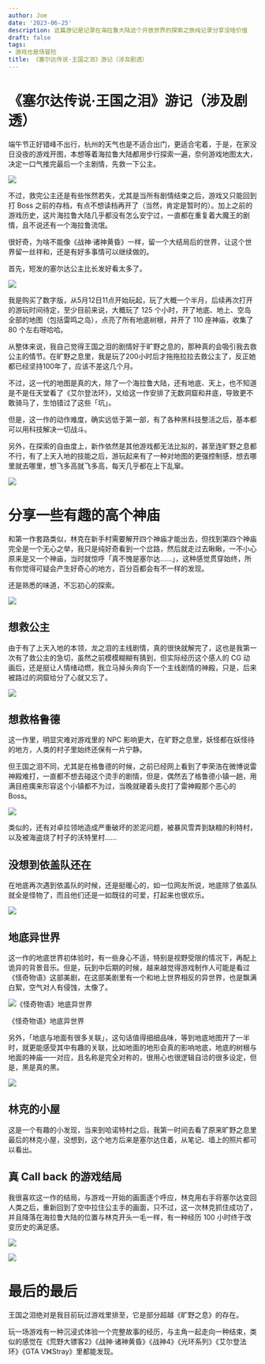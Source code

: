 ```yaml
---
author: Joe
date: '2023-06-25'
description: 这篇游记是记录在海拉鲁大陆这个开放世界的探索之旅纯记录分享没啥价值
draft: false
tags:
- 游戏也是场冒险
title: 《塞尔达传说·王国之泪》游记（涉及剧透）
---
```


# 《塞尔达传说·王国之泪》游记（涉及剧透）

端午节正好错峰不出行，杭州的天气也是不适合出门，更适合宅着，于是，在家没日没夜的游戏开图，本想等着海拉鲁大陆都用步行探索一遍，奈何游戏地图太大，决定一口气推完最后一个主剧情，先救一下公主。

![](/images/posts/tears-of-the-kingdom-review/image-1.webp)

不过，救完公主还是有些怅然若失，尤其是当所有剧情结束之后，游戏又只能回到打 Boss 之前的存档，有点不想读档再开了（当然，肯定是暂时的）。加上之前的游戏历史，这片海拉鲁大陆几乎都没有怎么安宁过，一直都在重复着大魔王的剧情，且不说还有一个海拉鲁流氓。

很好奇，为啥不能像《战神·诸神黄昏》一样，留一个大结局后的世界，让这个世界留一丝祥和，还是有好多事情可以继续做的。

首先，短发的塞尔达公主比长发好看太多了。

![](/images/posts/tears-of-the-kingdom-review/image-2.webp)

我是购买了数字版，从5月12日11点开始玩起，玩了大概一个半月，后续再次打开的游玩时间待定，至少目前来说，大概玩了 125 个小时，开了地底、地上、空岛全部的地图（包括雷鸣之岛），点亮了所有地底树根，并开了 110 座神庙，收集了 80 个左右呀哈哈。

从整体来说，我自己觉得王国之泪的剧情好于旷野之息的，那种真的会吸引我去救公主的情节。在旷野之息里，我是玩了200小时后才拖拖拉拉去救公主了，反正她都已经坚持100年了，应该不差这几个月。

不过，这一代的地图是真的大，除了一个海拉鲁大陆，还有地底、天上，也不知道是不是任天堂看了《艾尔登法环》，又给这一作安排了无数洞窟和井底，导致更不敢骑马了，生怕错过了这些「坑」。

但是，这一作的动作难度，确实远低于第一部，有了各种黑科技整活之后，基本都可以用科技解决一切战斗。

另外，在探索的自由度上，新作依然是其他游戏都无法比拟的，甚至连旷野之息都不行，有了上天入地的技能之后，游玩起来有了一种对地图的更强控制感，想去哪里就去哪里，想飞多高就飞多高，每天几乎都在上下乱窜。

![](/images/posts/tears-of-the-kingdom-review/image-3.webp)

# 分享一些有趣的高个神庙

和第一作套路类似，林克在新手村需要解开四个神庙才能出去，但找到第四个神庙完全是一个无心之举，我只是纯好奇看到一个岔路，然后就走过去瞅瞅，一不小心原来是又一个神庙，当时就惊呼「真不愧是塞尔达……」，这种感觉贯穿始终，所有你觉得可疑会产生好奇心的地方，百分百都会有不一样的发现。

还是熟悉的味道，不忘初心的探索。

![](/images/posts/tears-of-the-kingdom-review/image-4.webp)

## 想救公主

由于有了上天入地的本领，龙之泪的主线剧情，真的很快就解完了，这也是我第一次有了救公主的急切，虽然之前模模糊糊有猜到，但实际经历这个感人的 CG 动画后，还是挺让人情绪动燃，我立马掉头奔向下一个主线剧情的神殿，只是，后来被路过的洞窟给分了心就又忘了。

![](/images/posts/tears-of-the-kingdom-review/image-5.webp)

## 想救格鲁德

这一作里，明显灾难对游戏里的 NPC 影响更大，在旷野之息里，妖怪都在妖怪待的地方，人类的村子里始终还保有一片宁静。

但王国之泪不同，尤其是在格鲁德的时候，之前已经网上看到了李荣浩在微博说雷神殿难打，一直都不想去碰这个烫手的剧情，但是，偶然去了格鲁德小镇一趟，用满目疮痍来形容这个小镇都不为过，当晚就硬着头皮打了雷神殿那个恶心的 Boss。

![](/images/posts/tears-of-the-kingdom-review/image-6.webp)

类似的，还有对卓拉领地造成严重破坏的淤泥问题，被暴风雪弄到缺粮的利特村，以及被海盗烧了村子的沃特里村……

## 没想到依盖队还在

在地底再次遇到依盖队的时候，还是挺暖心的，如一位网友所说，地底除了依盖队就全是怪物了，而且他们还是一如既往的可爱，打起来也很欢乐。

![](/images/posts/tears-of-the-kingdom-review/image-7.webp)

## 地底异世界

这一作的地底世界初体验时，有一些身心不适，特别是视野受限的情况下，再配上诡异的背景音乐。但是，玩到中后期的时候，越来越觉得游戏制作人可能是看过《怪奇物语》这部美剧，在这部美剧里有一个和地上世界相反的异世界，也是飘满白絮，空气对人有侵蚀，太像了。

![《怪奇物语》地底异世界](/images/posts/tears-of-the-kingdom-review/image-8.webp)

《怪奇物语》地底异世界

另外，「地底与地面有很多关联」，这句话值得细细品味，等到地底地图开了一半时，就更能感受其中有趣的关联，比如地面的地形会真的影响地底，地底的树根与地面的神庙一一对应，且名称是完全对称的，很用心也很逻辑自洽的很多设定，但是，黑是真的黑。

![](/images/posts/tears-of-the-kingdom-review/image-9.webp)

## 林克的小屋

这是一个有趣的小发现，当来到哈诺特村之后，我第一时间去看了原来旷野之息里最后的林克小屋，没想到，这个地方后来是塞尔达住着，从笔记、墙上的照片都可以看出。

## 真 Call back 的游戏结局

我很喜欢这一作的结局，与游戏一开始的画面逐个呼应，林克用右手将塞尔达变回人类之后，重新回到了空中拉住公主手的画面，只不过，这一次林克抓住成功了，并且降落在海拉鲁大陆的位置与林克开头一毛一样，有一种经历 100 小时终于改变历史的满足感。

![](/images/posts/tears-of-the-kingdom-review/image-10.webp)

![](/images/posts/tears-of-the-kingdom-review/image-11.webp)

# 最后的最后

王国之泪绝对是我目前玩过游戏里排至，它是部分超越《旷野之息》的存在。

玩一场游戏有一种沉浸式体验一个完整故事的经历，与主角一起走向一种结束，类似的感觉在《荒野大镖客2》《战神·诸神黄昏》《战神4》《光环系列》《艾尔登法环》《GTA V》《Stray》里都能发现。